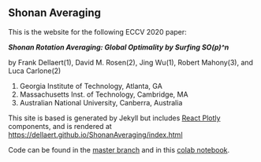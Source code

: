 ## Shonan Averaging

This is the website for the following ECCV 2020 paper:

***Shonan Rotation Averaging: Global Optimality by Surfing SO(p)^n***

by Frank Dellaert(1), David M. Rosen(2), Jing Wu(1), Robert Mahony(3), and Luca Carlone(2)

1. Georgia Institute of Technology, Atlanta, GA
2. Massachusetts Inst. of Technology, Cambridge, MA
3. Australian National University, Canberra, Australia

This site is based is generated by Jekyll but includes [React Plotly](https://plotly.com/javascript/react/) components, and is rendered at https://dellaert.github.io/ShonanAveraging/index.html

Code can be found in the [master branch](https://github.com/dellaert/ShonanAveraging/) and in this [colab notebook](https://colab.research.google.com/drive/1jbUUtovbvSXKNcXUpxntSM4yDI5r5rry?usp=sharing).